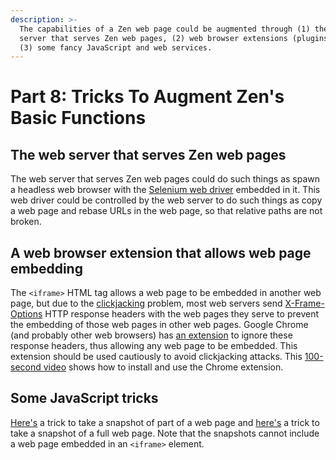 ```yaml
---
description: >-
  The capabilities of a Zen web page could be augmented through (1) the web
  server that serves Zen web pages, (2) web browser extensions (plugins), and
  (3) some fancy JavaScript and web services.
---
```


# Part 8: Tricks To Augment Zen's Basic Functions

## The web server that serves Zen web pages

The web server that serves Zen web pages could do such things as spawn a headless web browser with the [Selenium web driver](https://en.wikipedia.org/wiki/Selenium_%28software%29#Selenium_WebDriver) embedded in it. This web driver could be controlled by the web server to do such things as copy a web page and rebase URLs in the web page, so that relative paths are not broken.

## A web browser extension that allows web page embedding

The `<iframe>` HTML tag allows a web page to be embedded in another web page, but due to the [clickjacking](https://developer.mozilla.org/en-US/docs/Web/Security/Types_of_attacks#click-jacking) problem, most web servers send [X-Frame-Options](https://developer.mozilla.org/en-US/docs/Web/HTTP/Headers/X-Frame-Options) HTTP response headers with the web pages they serve to prevent the embedding of those web pages in other web pages. Google Chrome \(and probably other web browsers\) has [an extension](https://chrome.google.com/webstore/detail/ignore-x-frame-headers/gleekbfjekiniecknbkamfmkohkpodhe) to ignore these response headers, thus allowing any web page to be embedded. This extension should be used cautiously to avoid clickjacking attacks. This [100-second video](https://youtu.be/66rioWH60Ec) shows how to install and use the Chrome extension.

## Some JavaScript tricks

[Here's](https://www.geeksforgeeks.org/how-to-take-screenshot-of-a-div-using-javascript/) a trick to take a snapshot of part of a web page and [here's](http://demo.xpertdeveloper.com/html5-screenshot/) a trick to take a snapshot of a full web page. Note that the snapshots cannot include a  web page embedded in an `<iframe>` element.

